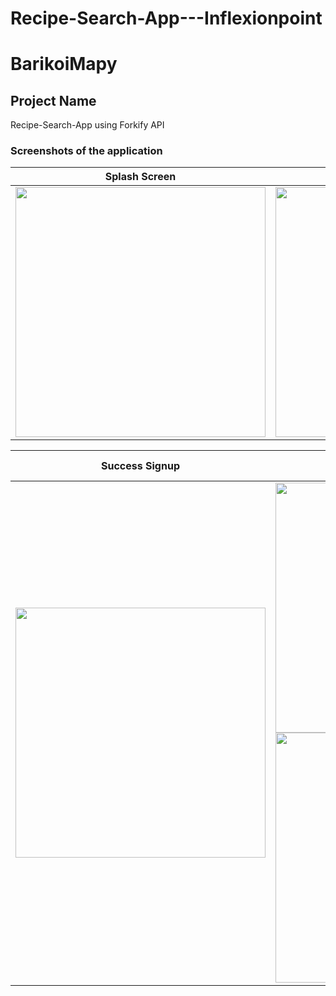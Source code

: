 # Recipe-Search-App---Inflexionpoint


# BarikoiMapy  

## Project Name  
Recipe-Search-App using Forkify API

### Screenshots of the application  

Splash Screen           |   View Pager           | Login Page         |  Registation Page         | 
:-------------------------:|:------------------------:|:------------------------:|:------------------------:|
<img src="https://github.com/PaponAhasan/Recipe-Search-App---Inflexionpoint/assets/59710234/6e5ee27c-ad53-4258-8aaf-387a9343b76f" height="400"> |  <img src="https://github.com/PaponAhasan/Recipe-Search-App---Inflexionpoint/assets/59710234/3f912823-7387-40ad-82a7-91546e5294f8" height="400"> | <img src="https://github.com/PaponAhasan/Recipe-Search-App---Inflexionpoint/assets/59710234/76292e84-df20-458f-8063-148bbfe5ebe2" height="400">  | <img src="https://github.com/PaponAhasan/Recipe-Search-App---Inflexionpoint/assets/59710234/11ea08de-1d4d-4d0b-adb3-2cd662818f14" height="400"> |

Success Signup       |   Recipe Iteam page           | Recipe Item Details         |   User Profile        | 
:-------------------------:|:------------------------:|:------------------------:|:------------------------:|
<img src="https://github.com/PaponAhasan/Recipe-Search-App---Inflexionpoint/assets/59710234/502f9004-26cb-4f1d-8552-0437bb9306a6" height="400">  |  <img src="https://github.com/PaponAhasan/Recipe-Search-App---Inflexionpoint/assets/59710234/2db51051-f8cb-41b2-8a6b-0297ba8bfc53" height="400"> <img src="https://github.com/PaponAhasan/Recipe-Search-App---Inflexionpoint/assets/59710234/2db51051-f8cb-41b2-8a6b-0297ba8bfc53" height="400">  |<img src="https://github.com/PaponAhasan/Recipe-Search-App---Inflexionpoint/assets/59710234/2db51051-f8cb-41b2-8a6b-0297ba8bfc53" height="400">  |

<!--
## Features
- Display a map using the Maplibre library.
- Utilize the Barikoi Nearby API to fetch nearby Banks based on the user's current location.
- Place markers on the map to represent the Banks.
- Show additional information about each Bank in InfoWindows when a marker is clicked.

## Description
This repository contains a simple map application that uses the Maplibre library to show nearby banks on the map based on the current location. The Barikoi nearby API is used to fetch the list of nearby banks. Markers and InfoWindows are used to display the banks on the map.  

## Technologies Used
- Maplibre library: Version 10.2.0
- Barikoi Nearby API: Version X.X.X
- Retrofit Librray : Version 2.9.0

Getting Started  
To get started, you will need to install the following dependencies:  

- Maplibre library  
- Barikoi nearby API  

Once you have installed the dependencies, you can run the application by following these steps:  

- Clone the repository.  
- Open the project in your favorite IDE.  
- Run the project.
 
## Usage    
The application will open a map with a marker for your current location. The nearby banks will be displayed as markers on the map. When you click on a marker, an InfoWindow will be displayed with more information about the bank.    

## Contact
For any inquiries or feedback, please contact Author: <ins>Rakibul Ahasan</ins>  

Here are some additional things you could include in your README.md file:  

- [Barikoi nearby API documentation](https://docs.barikoi.com/docs/nearby/)  
- [My GitHub profile](https://github.com/PaponAhasan/BarikoiMapy/edit/main/README.md)  

-->
